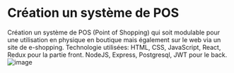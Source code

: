 # Création un système de POS 

Création un système de POS (Point of Shopping) qui soit modulable pour une utilisation en physique en boutique mais également sur le web via un site de e-shopping. Technologie utilisées: HTML, CSS, JavaScript, React, Redux pour la partie front. NodeJS, Express, Postgresql, JWT pour le back.
![image](https://user-images.githubusercontent.com/66526884/121557284-ea0fe900-ca14-11eb-8ea0-cca2445bba17.png)




